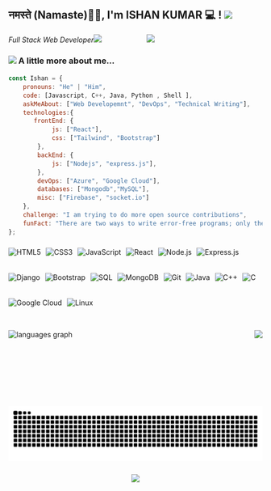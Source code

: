 <h2>नमस्ते (Namaste)🙏🏻,  I'm ISHAN KUMAR 💻 !
<img src="https://media.giphy.com/media/12oufCB0MyZ1Go/giphy.gif" width="50"></h2> 
<img align='right' src="https://media.giphy.com/media/M9gbBd9nbDrOTu1Mqx/giphy.gif" width="230">
<p><em>Full Stack Web Developer<img src="https://media.giphy.com/media/WUlplcMpOCEmTGBtBW/giphy.gif" width="30">  
</em></p>

### <img src="https://media.giphy.com/media/VgCDAzcKvsR6OM0uWg/giphy.gif" width="50"> A little more about me... 

```javascript
const Ishan = {
    pronouns: "He" | "Him",
    code: [Javascript, C++, Java, Python , Shell ],
    askMeAbout: ["Web Developemnt", "DevOps", "Technical Writing"],
    technologies:{
       frontEnd: {
            js: ["React"],
            css: ["Tailwind", "Bootstrap"]
        },
        backEnd: {
            js: ["Nodejs", "express.js"],
        },
        devOps: ["Azure", "Google Cloud"],
        databases: ["Mongodb","MySQL"],
        misc: ["Firebase", "socket.io"]
    },
    challenge: "I am trying to do more open source contributions",
    funFact: "There are two ways to write error-free programs; only the third one works"
};
```

###

<div style="display: flex; flex-wrap: wrap; align-items: center; gap: 10px;">
<img src="https://cdn.jsdelivr.net/gh/devicons/devicon/icons/html5/html5-original.svg" height="40" alt="HTML5" />
<img src="https://cdn.jsdelivr.net/gh/devicons/devicon/icons/css3/css3-original.svg" height="40" alt="CSS3" />
<img src="https://cdn.jsdelivr.net/gh/devicons/devicon/icons/javascript/javascript-original.svg" height="40" alt="JavaScript" />
<img src="https://cdn.jsdelivr.net/gh/devicons/devicon/icons/react/react-original.svg" height="40" alt="React" />
<img src="https://cdn.jsdelivr.net/gh/devicons/devicon/icons/nodejs/nodejs-original.svg" height="40" alt="Node.js" />
<img src="https://cdn.jsdelivr.net/gh/devicons/devicon/icons/express/express-original.svg" height="40" alt="Express.js"/>
<img src="https://cdn.jsdelivr.net/gh/devicons/devicon/icons/django/django-plain.svg" height="40" alt="Django" />
<img src="https://cdn.jsdelivr.net/gh/devicons/devicon/icons/bootstrap/bootstrap-original.svg" height="40" alt="Bootstrap" />
<img src="https://cdn.jsdelivr.net/gh/devicons/devicon/icons/mysql/mysql-original.svg" height="40" alt="SQL" />
<img src="https://cdn.jsdelivr.net/gh/devicons/devicon/icons/mongodb/mongodb-original.svg" height="40" alt="MongoDB" />
<img src="https://cdn.jsdelivr.net/gh/devicons/devicon/icons/git/git-original.svg" height="40" alt="Git" />
<img src="https://cdn.jsdelivr.net/gh/devicons/devicon/icons/java/java-original.svg" height="40" alt="Java" />
<img src="https://cdn.jsdelivr.net/gh/devicons/devicon/icons/cplusplus/cplusplus-original.svg" height="40" alt="C++" />
<img src="https://cdn.jsdelivr.net/gh/devicons/devicon/icons/c/c-original.svg" height="40" alt="C" />
<img src="https://cdn.jsdelivr.net/gh/devicons/devicon/icons/googlecloud/googlecloud-original.svg" height="40" alt="Google Cloud" />
<img src="https://cdn.jsdelivr.net/gh/devicons/devicon/icons/linux/linux-original.svg" height="40" alt="Linux" />
</div>



###

<div align="left">
  <img src="https://github-readme-stats.vercel.app/api/top-langs?username=codewithganeshhh&locale=en&hide_title=false&layout=compact&card_width=320&langs_count=5&theme=dracula&hide_border=false" height="150" alt="languages graph"  />
  <img align="right" height="150" src="https://c.tenor.com/flflC6GFzO8AAAAd/tenor.gif"  />
</div>



###

<br clear="both">

<img src="https://raw.githubusercontent.com/codewithganeshhh/codewithganeshhh/output/snake.svg" alt="Snake animation" />

###

<div align="center">
  <img src="https://profile-counter.glitch.me/codewithganeshhh/count.svg?" />
</div>

###
